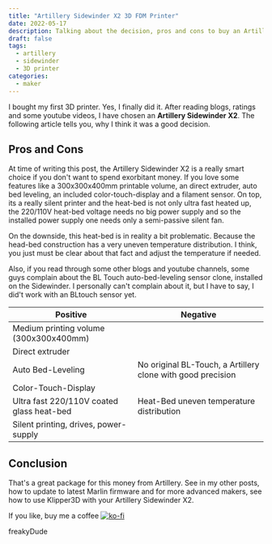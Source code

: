 ```yaml
---
title: "Artillery Sidewinder X2 3D FDM Printer"
date: 2022-05-17
description: Talking about the decision, pros and cons to buy an Artillery Sidewinder X2
draft: false
tags: 
  - artillery
  - sidewinder
  - 3D printer
categories:
  - maker
---
```


I bought my first 3D printer. Yes, I finally did it. After reading blogs, ratings and some youtube videos, I have chosen an **Artillery Sidewinder X2**. The following article tells you, why I think it was a good decision.

## Pros and Cons

At time of writing this post, the Artillery Sidewinder X2 is a really smart choice if you don't want to spend exorbitant money. If you love some features like a 300x300x400mm printable volume, an direct extruder, auto bed leveling, an included color-touch-display and a filament sensor. On top, its a really silent printer and the heat-bed is not only ultra fast heated up, the 220/110V heat-bed voltage needs no big power supply and so the installed power supply one needs only a semi-passive silent fan.

On the downside, this heat-bed is in reality a bit problematic. Because the head-bed construction has a very uneven temperature distribution. I think, you just must be clear about that fact and adjust the temperature if needed.

Also, if you read through some other blogs and youtube channels, some guys complain about the BL Touch auto-bed-leveling sensor clone, installed on the Sidewinder. I personally can't complain about it, but I have to say, I did't work with an BLtouch sensor yet. 

Positive | Negative
--- | ---
Medium printing volume (300x300x400mm) |
Direct extruder |
Auto Bed-Leveling | No original BL-Touch, a Artillery clone with good precision
Color-Touch-Display |
Ultra fast 220/110V coated glass heat-bed | Heat-Bed uneven temperature distribution
Silent printing, drives, power-supply |

## Conclusion

That's a great package for this money from Artillery. See in my other posts, how to update to latest Marlin firmware and for more advanced makers, see how to use Klipper3D with your Artillery Sidewinder X2.

If you like, buy me a coffee [![ko-fi](https://ko-fi.com/img/githubbutton_sm.svg)](https://ko-fi.com/F2F7GC8PC)

freakyDude
